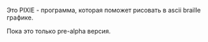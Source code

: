 Это PIXIE - программа, которая поможет рисовать в ascii braille графике.

Пока это только pre-alpha версия.
